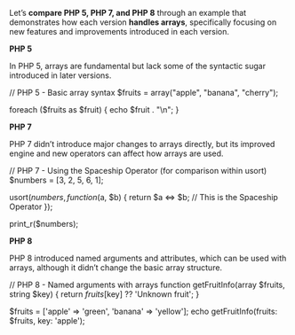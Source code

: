 Let’s **compare PHP 5, PHP 7, and PHP 8** through an example that demonstrates how each version **handles arrays**, specifically focusing on new features and improvements introduced in each version.

**PHP 5**

In PHP 5, arrays are fundamental but lack some of the syntactic sugar introduced in later versions.

// PHP 5 - Basic array syntax
$fruits = array("apple", "banana", "cherry");

foreach ($fruits as $fruit) {
 echo $fruit . "\n";
}

**PHP 7**

PHP 7 didn’t introduce major changes to arrays directly, but its improved engine and new operators can affect how arrays are used.

// PHP 7 - Using the Spaceship Operator (for comparison within usort)
$numbers = [3, 2, 5, 6, 1];

usort($numbers, function($a, $b) {
 return $a <=> $b; // This is the Spaceship Operator
});

print_r($numbers);

**PHP 8**

PHP 8 introduced named arguments and attributes, which can be used with arrays, although it didn’t change the basic array structure.

// PHP 8 - Named arguments with arrays
function getFruitInfo(array $fruits, string $key) {
 return $fruits[$key] ?? 'Unknown fruit';
}

$fruits = ['apple' => 'green', 'banana' => 'yellow'];
echo getFruitInfo(fruits: $fruits, key: 'apple');
